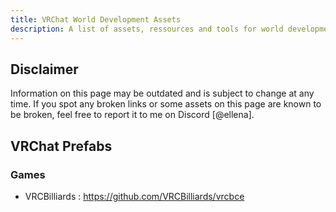 ```yaml
---
title: VRChat World Development Assets
description: A list of assets, ressources and tools for world development that are made for, or compatible with the VRChat World SDK and Udon.
---
```


## Disclaimer

Information on this page may be outdated and is subject to change at any time. If you spot any broken links or some assets on this page are known to be broken, feel free to report it to me on Discord [@ellena].

## VRChat Prefabs

### Games

- VRCBilliards : https://github.com/VRCBilliards/vrcbce